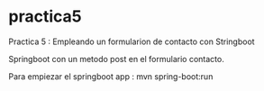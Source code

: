 # practica5
Practica 5 : Empleando un formularion de contacto con Stringboot

Springboot con un metodo post en el formulario contacto.

Para empiezar el springboot app : mvn spring-boot:run